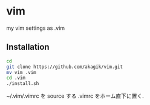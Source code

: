 vim
===

my vim settings as .vim

## Installation

```bash
cd
git clone https://github.com/akagik/vim.git
mv vim .vim
cd .vim
./install.sh
```

~/.vim/.vimrc を source する .vimrc をホーム直下に置く.
